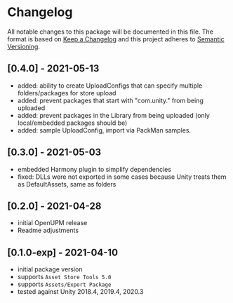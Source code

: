 # Changelog
All notable changes to this package will be documented in this file.
The format is based on [Keep a Changelog](http://keepachangelog.com/en/1.0.0/) and this project adheres to [Semantic Versioning](http://semver.org/spec/v2.0.0.html).

## [0.4.0] - 2021-05-13
- added: ability to create UploadConfigs that can specify multiple folders/packages for store upload
- added: prevent packages that start with "com.unity." from being uploaded
- added: prevent packages in the Library from being uploaded (only local/embedded packages should be)
- added: sample UploadConfig, import via PackMan samples.

## [0.3.0] - 2021-05-03
- embedded Harmony plugin to simplify dependencies
- fixed: DLLs were not exported in some cases because Unity treats them as DefaultAssets, same as folders

## [0.2.0] - 2021-04-28
- initial OpenUPM release
- Readme adjustments

## [0.1.0-exp] - 2021-04-10
- initial package version
- supports `Asset Store Tools 5.0`
- supports `Assets/Export Package`
- tested against Unity 2018.4, 2019.4, 2020.3